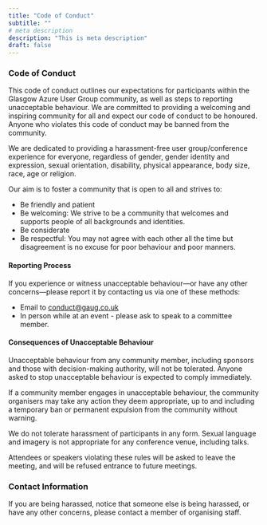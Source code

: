 ```yaml
---
title: "Code of Conduct"
subtitle: ""
# meta description
description: "This is meta description"
draft: false
---
```




### Code of Conduct

This code of conduct outlines our expectations for participants within the Glasgow Azure User Group community, as well as steps to reporting unacceptable behaviour. We are committed to providing a welcoming and inspiring community for all and expect our code of conduct to be honoured. Anyone who violates this code of conduct may be banned from the community. 

We are dedicated to providing a harassment-free user group/conference experience for everyone, regardless of gender, gender identity and expression, sexual orientation, disability, physical appearance, body size, race, age or religion. 

Our aim is to foster a community that is open to all and strives to:

* Be friendly and patient
* Be welcoming: We strive to be a community that welcomes and supports people of all backgrounds and identities.
* Be considerate
* Be respectful: You may not agree with each other all the time but disagreement is no excuse for poor behaviour and poor manners.

#### Reporting Process

If you experience or witness unacceptable behaviour—or have any other concerns—please report it by contacting us via one of these methods:

* Email to conduct@gaug.co.uk
* In person while at an event - please ask to speak to a committee member.

#### Consequences of Unacceptable Behaviour
Unacceptable behaviour from any community member, including sponsors and those with decision-making authority, will not be tolerated. Anyone asked to stop unacceptable behaviour is expected to comply immediately. 

If a community member engages in unacceptable behaviour, the community organisers may take any action they deem appropriate, up to and including a temporary ban or permanent expulsion from the community without warning. 



We do not tolerate harassment of participants in any form. Sexual language and imagery is not appropriate for any conference venue, including talks. 

Attendees or speakers violating these rules will be asked to leave the meeting, and will be refused entrance to future meetings.

### Contact Information

If you are being harassed, notice that someone else is being harassed, or have any other concerns, please contact a member of organising staff.